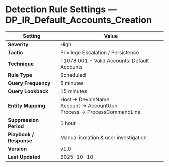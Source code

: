 # Detection Rule Settings — DP_IR_Default_Accounts_Creation

| Setting | Value |
|----------|-------|
| **Severity** | High |
| **Tactic** | Privilege Escalation / Persistence |
| **Technique** | T1078.001 - Valid Accounts: Default Accounts |
| **Rule Type** | Scheduled |
| **Query Frequency** | 5 minutes |
| **Query Lookback** | 15 minutes |
| **Entity Mapping** | Host → DeviceName<br>Account → AccountUpn<br>Process → ProcessCommandLine |
| **Suppression Period** | 1 hour |
| **Playbook / Response** | Manual isolation & user investigation |
| **Version** | v1.0 |
| **Last Updated** | 2025-10-10 |
